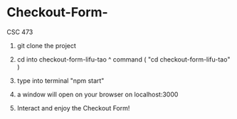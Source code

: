 # Checkout-Form-
CSC 473
1. git clone the project

2. cd into checkout-form-lifu-tao 
^ command ( "cd checkout-form-lifu-tao" )

3. type into terminal "npm start"

4. a window will open on your browser on localhost:3000 

5. Interact and enjoy the Checkout Form!
